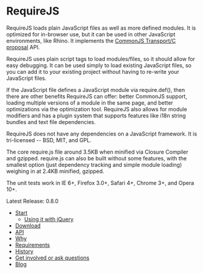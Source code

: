 # RequireJS

RequireJS loads plain JavaScript files as well as more defined modules. It is optimized for in-browser use, but it can be used in other JavaScript environments, like Rhino. It implements the [CommonJS Transport/C proposal](http://wiki.commonjs.org/wiki/Modules/Transport/C) API.

RequireJS uses plain script tags to load modules/files, so it should allow for easy debugging. It can be used simply to load existing JavaScript files, so you can add it to your existing project without having to re-write your JavaScript files.

If the JavaScript file defines a JavaScript module via require.def(), then there are other benefits RequireJS can offer: better CommonJS support, loading multiple versions of a module in the same page, and better optimizations via the optimization tool. RequireJS also allows for module modifiers and has a plugin system that supports features like i18n string bundles and text file dependencies.

RequireJS does not have any dependencies on a JavaScript framework. It is tri-licensed -- BSD, MIT, and GPL.

The core require.js file around 3.5KB when minified via Closure Compiler and gzipped. require.js can also be built without some features, with the smallest option (just dependency tracking and simple module loading) weighing in at 2.4KB minified, gzipped.

The unit tests work in IE 6+, Firefox 3.0+, Safari 4+, Chrome 3+, and Opera 10+.

Latest Release: 0.8.0

* [Start](docs/start.md)
    * [Using it with jQuery](docs/jquery.md)
* [Download](docs/download.md)
* [API](docs/api.md)
* [Why](docs/why.md)
* [Requirements](docs/requirements.md)
* [History](docs/history.md)
* [Get involved or ask questions](http://groups.google.com/group/requirejs)
* [Blog](http://tagneto.blogspot.com)
